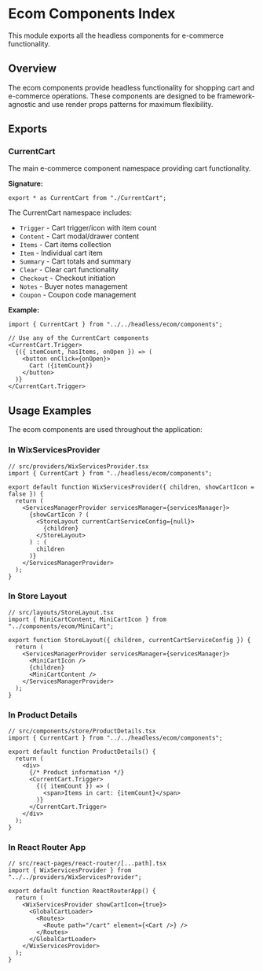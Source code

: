 # Ecom Components Index

This module exports all the headless components for e-commerce functionality.

## Overview

The ecom components provide headless functionality for shopping cart and e-commerce operations. These components are designed to be framework-agnostic and use render props patterns for maximum flexibility.

## Exports

### CurrentCart

The main e-commerce component namespace providing cart functionality.

**Signature:**
```tsx
export * as CurrentCart from "./CurrentCart";
```

The CurrentCart namespace includes:
- `Trigger` - Cart trigger/icon with item count
- `Content` - Cart modal/drawer content
- `Items` - Cart items collection
- `Item` - Individual cart item
- `Summary` - Cart totals and summary
- `Clear` - Clear cart functionality
- `Checkout` - Checkout initiation
- `Notes` - Buyer notes management
- `Coupon` - Coupon code management

**Example:**
```tsx
import { CurrentCart } from "../../headless/ecom/components";

// Use any of the CurrentCart components
<CurrentCart.Trigger>
  {({ itemCount, hasItems, onOpen }) => (
    <button onClick={onOpen}>
      Cart ({itemCount})
    </button>
  )}
</CurrentCart.Trigger>
```

## Usage Examples

The ecom components are used throughout the application:

### In WixServicesProvider
```tsx
// src/providers/WixServicesProvider.tsx
import { CurrentCart } from "../headless/ecom/components";

export default function WixServicesProvider({ children, showCartIcon = false }) {
  return (
    <ServicesManagerProvider servicesManager={servicesManager}>
      {showCartIcon ? (
        <StoreLayout currentCartServiceConfig={null}>
          {children}
        </StoreLayout>
      ) : (
        children
      )}
    </ServicesManagerProvider>
  );
}
```

### In Store Layout
```tsx
// src/layouts/StoreLayout.tsx
import { MiniCartContent, MiniCartIcon } from "../components/ecom/MiniCart";

export function StoreLayout({ children, currentCartServiceConfig }) {
  return (
    <ServicesManagerProvider servicesManager={servicesManager}>
      <MiniCartIcon />
      {children}
      <MiniCartContent />
    </ServicesManagerProvider>
  );
}
```

### In Product Details
```tsx
// src/components/store/ProductDetails.tsx
import { CurrentCart } from "../../headless/ecom/components";

export default function ProductDetails() {
  return (
    <div>
      {/* Product information */}
      <CurrentCart.Trigger>
        {({ itemCount }) => (
          <span>Items in cart: {itemCount}</span>
        )}
      </CurrentCart.Trigger>
    </div>
  );
}
```

### In React Router App
```tsx
// src/react-pages/react-router/[...path].tsx
import { WixServicesProvider } from "../../providers/WixServicesProvider";

export default function ReactRouterApp() {
  return (
    <WixServicesProvider showCartIcon={true}>
      <GlobalCartLoader>
        <Routes>
          <Route path="/cart" element={<Cart />} />
        </Routes>
      </GlobalCartLoader>
    </WixServicesProvider>
  );
}
``` 